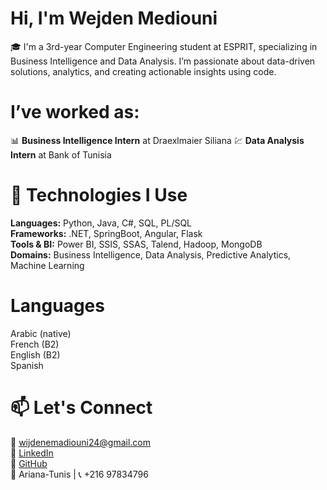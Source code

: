 # Hi, I'm Wejden Mediouni  
🎓 I'm a 3rd-year Computer Engineering student at ESPRIT, specializing in Business Intelligence and Data Analysis. I’m passionate about data-driven solutions, analytics, and creating actionable insights using code.

# I’ve worked as:

📊 **Business Intelligence Intern** at Draexlmaier Siliana 
💹 **Data Analysis Intern** at Bank of Tunisia  


  

# 🔧 **Technologies I Use**  
**Languages:** Python, Java, C#, SQL, PL/SQL  
**Frameworks:** .NET, SpringBoot, Angular, Flask  
**Tools & BI:** Power BI, SSIS, SSAS, Talend, Hadoop, MongoDB  
**Domains:** Business Intelligence, Data Analysis, Predictive Analytics, Machine Learning  

# **Languages**  
Arabic (native)  
French (B2)  
English (B2)  
Spanish  

# 📫 **Let's Connect**  
📧 wijdenemadiouni24@gmail.com  
🔗 [LinkedIn](https://www.linkedin.com/in/wijden-mediouni/)  
🐙 [GitHub](https://github.com/wijdenmediouni1)  
📍 Ariana-Tunis | 📞 +216 97834796
